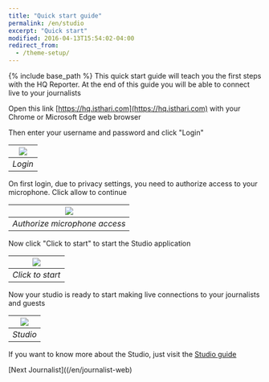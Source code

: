 ```yaml
---
title: "Quick start guide"
permalink: /en/studio
excerpt: "Quick start"
modified: 2016-04-13T15:54:02-04:00
redirect_from:
  - /theme-setup/
---
```


{% include base_path %}
This quick start guide will teach you the first steps with the HQ Reporter. At the end of this guide you will be able to connect live to your journalists

Open this link [https://hq.isthari.com](https://hq.isthari.com) with your Chrome or Microsoft Edge web browser

Then enter your username and password and click "Login"

|![](/en/shared/login.png)|
|:--:|
|*Login*|


On first login, due to privacy settings, you need to authorize access to your microphone. Click allow to continue

|![](/en/shared/authorize.png)|
|:--:|
|*Authorize microphone access*|


Now click "Click to start" to start the Studio application

|![](/en/shared/click-to-start.png)
|:--:|
|*Click to start*|

Now your studio is ready to start making live connections to your journalists and guests

|![](/en/studio/studio.png)
|:--:|
|*Studio*|

If you want to know more about the Studio, just visit the [Studio guide](/en/user-studio)

[Next Journalist]((/en/journalist-web)

